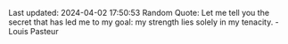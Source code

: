 Last updated: 2024-04-02 17:50:53
Random Quote: Let me tell you the secret that has led me to my goal: my strength lies solely in my tenacity. - Louis Pasteur